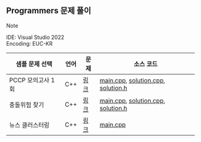 ## Programmers 문제 풀이

> [!NOTE]
> IDE: Visual Studio 2022   
> Encoding: EUC-KR

|샘플 문제 선택|언어|문제|소스 코드|
|---|:---:|---|---|
|PCCP 모의고사 1회|C++|[링크](https://certi.programmers.co.kr/about/sample)|[main.cpp](./모의고사1회/main.cpp), [solution.cpp](./TrialExam1/solution.cpp), [solution.h](./TrialExam1/solution.h)|
|충돌위험 찾기|C++|[링크](https://school.programmers.co.kr/learn/courses/30/lessons/340211)|[main.cpp](./Sample3/main.cpp), [solution.cpp](./Sample3/solution.cpp), [solution.h](./Sample3/solution.h)|
|뉴스 클러스터링|C++|[링크](https://school.programmers.co.kr/learn/courses/30/lessons/17677)|[main.cpp](./Lessons17677/main.cpp)|